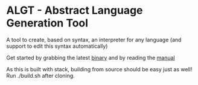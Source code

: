 # ALGT - Abstract Language Generation Tool

A tool to create, based on syntax, an interpreter for any language (and support to edit this syntax automatically)

Get started by grabbing the latest [binary](binaries) and by reading the [manual](/src/Assets/Manual/Output/Manual-all.md)

As this is built with stack, building from source should be easy just as well! Run ./build.sh after cloning.



